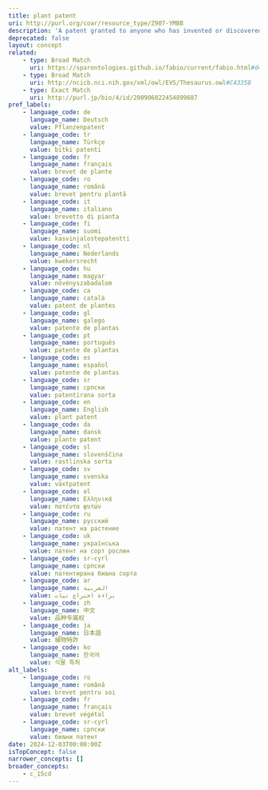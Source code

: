 ```yaml
---
title: plant patent
uri: http://purl.org/coar/resource_type/Z907-YMBB
description: 'A patent granted to anyone who has invented or discovered and asexually reproduced any distinct and new variety of plant, including cultivated sports, mutants, hybrids, and newly found seedlings, other than a tuber-propagated plant or a plant found in an uncultivated state. [Source: Adapted from https://www.uspto.gov/patents/basics/types-patent-applications/general-information-about-35-usc-161#heading-1]'
deprecated: false
layout: concept
related:
    - type: Broad Match
      uri: https://sparontologies.github.io/fabio/current/fabio.html#d4e4551
    - type: Broad Match
      uri: http://ncicb.nci.nih.gov/xml/owl/EVS/Thesaurus.owl#C43358
    - type: Exact Match
      uri: http://purl.jp/bio/4/id/200906022454899687
pref_labels:
    - language_code: de
      language_name: Deutsch
      value: Pflanzenpatent
    - language_code: tr
      language_name: Türkçe
      value: bitki patenti
    - language_code: fr
      language_name: français
      value: brevet de plante
    - language_code: ro
      language_name: română
      value: brevet pentru plantă
    - language_code: it
      language_name: italiano
      value: brevetto di pianta
    - language_code: fi
      language_name: suomi
      value: kasvinjalostepatentti
    - language_code: nl
      language_name: Nederlands
      value: kwekersrecht
    - language_code: hu
      language_name: magyar
      value: növényszabadalom
    - language_code: ca
      language_name: català
      value: patent de plantes
    - language_code: gl
      language_name: galego
      value: patente de plantas
    - language_code: pt
      language_name: português
      value: patente de plantas
    - language_code: es
      language_name: español
      value: patente de plantas
    - language_code: sr
      language_name: српски
      value: patentirana sorta
    - language_code: en
      language_name: English
      value: plant patent
    - language_code: da
      language_name: dansk
      value: plante patent
    - language_code: sl
      language_name: slovenščina
      value: rastlinska sorta
    - language_code: sv
      language_name: svenska
      value: växtpatent
    - language_code: el
      language_name: Ελληνικά
      value: πατέντα φυτών
    - language_code: ru
      language_name: русский
      value: патент на растение
    - language_code: uk
      language_name: українська
      value: патент на сорт рослин
    - language_code: sr-cyrl
      language_name: српски
      value: патентирана биљна сорта
    - language_code: ar
      language_name: العربية
      value: براءة اختراع نبات
    - language_code: zh
      language_name: 中文
      value: 品种专属权
    - language_code: ja
      language_name: 日本語
      value: 植物特許
    - language_code: ko
      language_name: 한국어
      value: 식물 특허
alt_labels:
    - language_code: ro
      language_name: română
      value: brevet pentru soi
    - language_code: fr
      language_name: français
      value: brevet végétal
    - language_code: sr-cyrl
      language_name: српски
      value: биљни патент
date: 2024-12-03T00:00:00Z
isTopConcept: false
narrower_concepts: []
broader_concepts:
    - c_15cd
---
```


